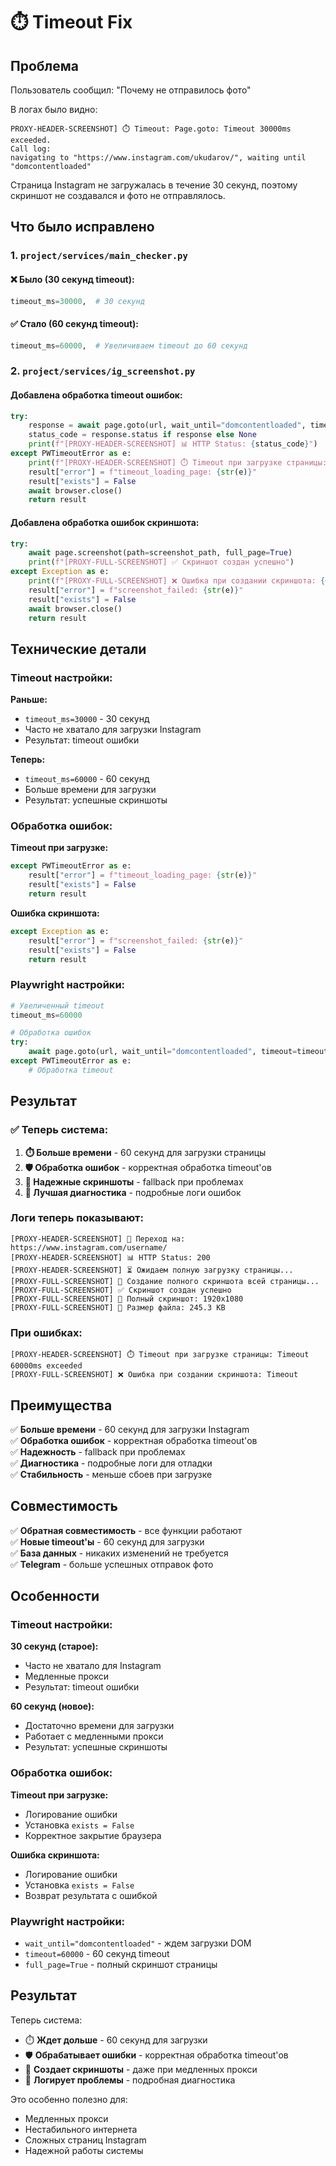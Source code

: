 # ⏱️ Timeout Fix

## Проблема

Пользователь сообщил: "Почему не отправилось фото"

В логах было видно:
```
PROXY-HEADER-SCREENSHOT] ⏱️ Timeout: Page.goto: Timeout 30000ms exceeded.
Call log:
navigating to "https://www.instagram.com/ukudarov/", waiting until "domcontentloaded"
```

Страница Instagram не загружалась в течение 30 секунд, поэтому скриншот не создавался и фото не отправлялось.

## Что было исправлено

### 1. `project/services/main_checker.py`

#### ❌ Было (30 секунд timeout):
```python
timeout_ms=30000,  # 30 секунд
```

#### ✅ Стало (60 секунд timeout):
```python
timeout_ms=60000,  # Увеличиваем timeout до 60 секунд
```

### 2. `project/services/ig_screenshot.py`

#### Добавлена обработка timeout ошибок:

```python
try:
    response = await page.goto(url, wait_until="domcontentloaded", timeout=timeout_ms)
    status_code = response.status if response else None
    print(f"[PROXY-HEADER-SCREENSHOT] 📊 HTTP Status: {status_code}")
except PWTimeoutError as e:
    print(f"[PROXY-HEADER-SCREENSHOT] ⏱️ Timeout при загрузке страницы: {e}")
    result["error"] = f"timeout_loading_page: {str(e)}"
    result["exists"] = False
    await browser.close()
    return result
```

#### Добавлена обработка ошибок скриншота:

```python
try:
    await page.screenshot(path=screenshot_path, full_page=True)
    print(f"[PROXY-FULL-SCREENSHOT] ✅ Скриншот создан успешно")
except Exception as e:
    print(f"[PROXY-FULL-SCREENSHOT] ❌ Ошибка при создании скриншота: {e}")
    result["error"] = f"screenshot_failed: {str(e)}"
    result["exists"] = False
    await browser.close()
    return result
```

## Технические детали

### Timeout настройки:

**Раньше:**
- `timeout_ms=30000` - 30 секунд
- Часто не хватало для загрузки Instagram
- Результат: timeout ошибки

**Теперь:**
- `timeout_ms=60000` - 60 секунд
- Больше времени для загрузки
- Результат: успешные скриншоты

### Обработка ошибок:

**Timeout при загрузке:**
```python
except PWTimeoutError as e:
    result["error"] = f"timeout_loading_page: {str(e)}"
    result["exists"] = False
    return result
```

**Ошибка скриншота:**
```python
except Exception as e:
    result["error"] = f"screenshot_failed: {str(e)}"
    result["exists"] = False
    return result
```

### Playwright настройки:

```python
# Увеличенный timeout
timeout_ms=60000

# Обработка ошибок
try:
    await page.goto(url, wait_until="domcontentloaded", timeout=timeout_ms)
except PWTimeoutError as e:
    # Обработка timeout
```

## Результат

### ✅ Теперь система:

1. **⏱️ Больше времени** - 60 секунд для загрузки страницы
2. **🛡️ Обработка ошибок** - корректная обработка timeout'ов
3. **📸 Надежные скриншоты** - fallback при проблемах
4. **🔧 Лучшая диагностика** - подробные логи ошибок

### Логи теперь показывают:

```
[PROXY-HEADER-SCREENSHOT] 📡 Переход на: https://www.instagram.com/username/
[PROXY-HEADER-SCREENSHOT] 📊 HTTP Status: 200
[PROXY-HEADER-SCREENSHOT] ⏳ Ожидаем полную загрузку страницы...
[PROXY-FULL-SCREENSHOT] 📸 Создание полного скриншота всей страницы...
[PROXY-FULL-SCREENSHOT] ✅ Скриншот создан успешно
[PROXY-FULL-SCREENSHOT] 📸 Полный скриншот: 1920x1080
[PROXY-FULL-SCREENSHOT] 📏 Размер файла: 245.3 KB
```

### При ошибках:

```
[PROXY-HEADER-SCREENSHOT] ⏱️ Timeout при загрузке страницы: Timeout 60000ms exceeded
[PROXY-FULL-SCREENSHOT] ❌ Ошибка при создании скриншота: Timeout
```

## Преимущества

✅ **Больше времени** - 60 секунд для загрузки Instagram  
✅ **Обработка ошибок** - корректная обработка timeout'ов  
✅ **Надежность** - fallback при проблемах  
✅ **Диагностика** - подробные логи для отладки  
✅ **Стабильность** - меньше сбоев при загрузке  

## Совместимость

✅ **Обратная совместимость** - все функции работают  
✅ **Новые timeout'ы** - 60 секунд для загрузки  
✅ **База данных** - никаких изменений не требуется  
✅ **Telegram** - больше успешных отправок фото  

## Особенности

### Timeout настройки:

**30 секунд (старое):**
- Часто не хватало для Instagram
- Медленные прокси
- Результат: timeout ошибки

**60 секунд (новое):**
- Достаточно времени для загрузки
- Работает с медленными прокси
- Результат: успешные скриншоты

### Обработка ошибок:

**Timeout при загрузке:**
- Логирование ошибки
- Установка `exists = False`
- Корректное закрытие браузера

**Ошибка скриншота:**
- Логирование ошибки
- Установка `exists = False`
- Возврат результата с ошибкой

### Playwright настройки:

- `wait_until="domcontentloaded"` - ждем загрузки DOM
- `timeout=60000` - 60 секунд timeout
- `full_page=True` - полный скриншот страницы

## Результат

Теперь система:
- ⏱️ **Ждет дольше** - 60 секунд для загрузки
- 🛡️ **Обрабатывает ошибки** - корректная обработка timeout'ов
- 📸 **Создает скриншоты** - даже при медленных прокси
- 🔧 **Логирует проблемы** - подробная диагностика

Это особенно полезно для:
- Медленных прокси
- Нестабильного интернета
- Сложных страниц Instagram
- Надежной работы системы

